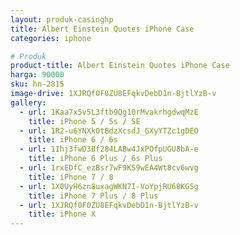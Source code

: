 ```yaml
---
layout: produk-casinghp
title: Albert Einstein Quotes iPhone Case
categories: iphone

# Produk
product-title: Albert Einstein Quotes iPhone Case
harga: 90000
sku: hn-2815
image-drive: 1XJRQf0F0ZU8EFqkvDebD1n-BjtlYzB-v
gallery:
  - url: 1Kaa7x5v5L3ftb9Qg10rMvakrhgdwqMzE
    title: iPhone 5 / 5s / SE
  - url: 1R2-u6YNXkOtBdzXcsdJ_GXyYTZc1gDEO
    title: iPhone 6 / 6s
  - url: 1Ihj3fwD3Bf284LABw4JxPOfpUGU8bA-e
    title: iPhone 6 Plus / 6s Plus
  - url: 1rxEDfC_ezBsr7wF9KS9wEA4Wt8cv6wvg
    title: iPhone 7 / 8
  - url: 1X0UyH6zn8uxagWKN7I-VoYpjRU68KGSg
    title: iPhone 7 Plus / 8 Plus
  - url: 1XJRQf0F0ZU8EFqkvDebD1n-BjtlYzB-v
    title: iPhone X
---
```

